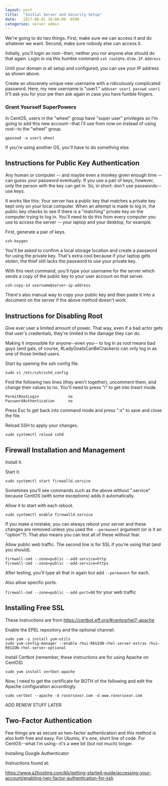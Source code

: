 ```yaml
---
layout: post
title:  "Initial Server and Security Setup"
date:   2017-08-01 10:00:00 -0500
categories: server admin
---
```

We're going to do two things. First, make sure we can access it and do whatever we want. Second, make sure nobody else can access it.

Initially, you'll login as root--then, neither you nor anyone else should do that again. Login in via this humble command
`ssh root@Ye.Olde.IP.Address`

Until your domain is all setup and configured, you can use your IP address as shown above.

Create an obscenely unique new username with a ridiculously complicated password. Here, my new username is "user1."
`adduser user1
passwd user1`
It'll ask you for your pw then ask again in case you have fumble fingers.

### Grant Yourself SuperPowers

In CentOS, users in the "wheel" group have "super user" privileges so I'm going to add this new account--that I'll use from now on instead of using root--to the "wheel" group.

`gpasswd -a user1 wheel`

If you're using another OS, you'll have to do something else. 

## Instructions for Public Key Authentication

Any human or computer -- and maybe even a monkey given enough time -- can guess your password eventually. If you use a pair of keys, however, only the person with the key can get in. So, in short: don't use passwords--use keys.

It works like this: Your server has a public key that matches a private key kept only on your local computer. When an attempt is made to log in, the public key checks to see if there is a "matching" private key on the computer trying to log in. You'll need to do this from every computer you use to access the server -- your laptop and your desktop, for example. 

First, generate a pair of keys.

`ssh-keygen`

You'll be asked to confirm a local storage location and create a password for using the private key. That's extra cool because if your laptop gets stolen, the thief still lacks the password to use your private key.

With this next command, you'll type your username for the server which sends a copy of the public key to your user account on that server. 

`ssh-copy-id username@server-ip-address`

There's also manual way to copy your public key and then paste it into a document on the server if the above method doesn't work.

## Instructions for Disabling Root

Give ever user a limited amount of power. That way, even if a bad actor gets that user's credentials, they're limited in the damage they can do. 

Making it impossible for anyone--even you-- to log in as root means bad guys (and gals, of course, #LadyGoatsCanBeCrackers) can only log in as one of those limited users.

Start by opening the ssh config file.

`sudo vi /etc/ssh/sshd_config`

Find the following two lines (they aren't together), uncomment them, and change their values to no. You'll need to press "i" to get into Insert mode.

	PermitRootLogin				no
	PasswordAuthentication		no

Press Esc to get back into command mode and press ":x" to save and close the file.

Reload SSH to apply your changes.

`sudo systemctl reload sshd`

## Firewall Installation and Management

Install it. 

Start it.

`sudo systemctl start firewalld.service`

Sometimes you'll see commands such as the above without ".service" because CentOS (with some exceptions) adds it automatically. 

Allow it to start with each reboot.

`sudo systemctl enable firewalld.service`

If you make a mistake, you can always reboot your server and these changes are removed unless you used the `--permanent` argument (or is it an "option"?). That also means you can test all of these without fear.

Allow public web traffic. The second line is for SSL if you're using that (and you should).

	firewall-cmd --zone=public --add-service=http
	firewall-cmd --zone=public --add-service=https

After testing, you'll type all that in again but add `--permanent` for each.

Also allow specific ports.

`firewall-cmd --zone=public --add-port=80` for your web traffic

## Installing Free SSL 

These instructions are from https://certbot.eff.org/#centosrhel7-apache

Enable the EPEL repository and the optional channel:

	sudo yum -y install yum-utils
	sudo yum-config-manager --enable rhui-REGION-rhel-server-extras rhui-REGION-rhel-server-optional

Install Certbot (remember, these instructions are for using Apache on CentOS)

`sudo yum install certbot-apache`

Now, I need to get the certificate for BOTH of the following and edit the Apache configuration accordingly.

`sudo certbot --apache -d roxorsoxor.com -d www.roxorsoxor.com`

ADD RENEW STUFF LATER

## Two-Factor Authentication
Few things are as secure as two-factor authentication and this method is also both free and easy. For Ubuntu, it's one, short line of code. For CentOS--what I'm using--it's a wee bit (but not much) longer. 

Installing Google Authenticator

Instructions found at:

https://www.a2hosting.com/kb/getting-started-guide/accessing-your-account/enabling-two-factor-authentication-for-ssh
